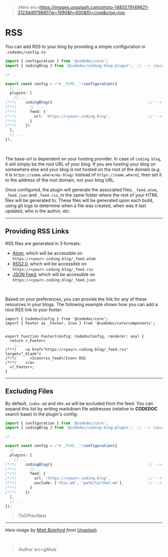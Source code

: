 > :Hero src=https://images.unsplash.com/photo-1485579149621-3123dd979885?w=1990&h=600&fit=crop&crop=top

# RSS

You can add RSS to your blog by providing a simple configuration in `.codedoc/config.ts`:

```ts | .codedoc/config.ts
import { configuration } from '@codedoc/core';
import { codingBlog } from '@codedoc/coding-blog-plugin';  // --> import the plugin

// ...

export const config = /*#__PURE__*/configuration({
  // ...
  plugins: [
    // ...
/*!*/    codingBlog({                                           // --> plug the plugin in
/*!*/      // ...
/*!*/      feed: {
/*!*/        url: 'https://<your>.coding.blog',                 // --> the base URL for your RSS feed
/*!*/      }
/*!*/    })
  ],
  // ...
});
```

<br>

The base-url is dependent on your hosting provider. In case of `coding.blog`, it will simply
be the root URL of your blog. If you are hosting your blog on somewhere else and your blog is
not hosted on the root of the domain (e.g. it is `https://some.where/my-blog/` instead of `https://some.where`),
then set it to the address of the root domain, not your blog URL.

Once configured, the plugin will generate the associated files, `_feed.atom`, `_feed.json` and `_feed.rss`,
in the same folder where the rest of your HTML files will be generated to. These files will be generated
upon each build, using git logs to determine when a file was created, when was it last updated, who is the author, etc.

---

## Providing RSS Links

RSS files are generated in 3 formats:
- [Atom](https://tools.ietf.org/html/rfc4287#:~:text=Atom%20is%20an%20XML%2Dbased,each%20entry%20has%20a%20title.),
  which will be accessible on `https://<your>.coding.blog/_feed.atom`
- [RSS2.0](https://validator.w3.org/feed/docs/rss2.html),
  which will be accessible on `https://<your>.coding.blog/_feed.rss`
- [JSON Feed](https://www.jsonfeed.org/),
  which will be accessible on `https://<your>.coding.blog/_feed.json`

<br>

Based on your preferences, you can provide the link for any of these resources in your blogs. The following example
shows how you can add a nice RSS link to your footer:

```tsx | .codedoc/content/footer.tsx
import { CodedocConfig } from '@codedoc/core';
import { Footer as _Footer, Icon } from '@codedoc/core/components';


export function Footer(config: CodedocConfig, renderer: any) {
  return <_Footer>
    ...
/*!*/    <a href="https://<your>.coding.blog/_feed.rss" target="_blank">
/*!*/      <Icon>rss_feed</Icon> RSS
/*!*/    </a>
  </_Footer>;
}
```

---

## Excluding Files

By default, `index.md` and `404.md` will be excluded from the feed. You can expand this list by
writing markdown file addresses (relative to **CODEDOC** search base) in the plugin's config:

```ts | .codedoc/config.ts
import { configuration } from '@codedoc/core';
import { codingBlog } from '@codedoc/coding-blog-plugin';  // --> import the plugin

// ...

export const config = /*#__PURE__*/configuration({
  // ...
  plugins: [
    // ...
/*!*/    codingBlog({                                           // --> plug the plugin in
/*!*/      // ...
/*!*/      feed: {
/*!*/        url: 'https://<your>.coding.blog',                 // --> the base URL for your RSS feed
/*!*/        exclude: ['this.md', 'path/to/that.md'],           // --> exclude these files from the feed
/*!*/      }
/*!*/    })
  ],
  // ...
});
```

> :ToCPrevNext

---

_Hero image by [Matt Botsford](https://unsplash.com/@mattbotsford) from [Unsplash](https://unsplash.com)_

<br>

> :Author src=github